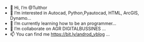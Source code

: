 - 👋 Hi, I’m @Tulthor
- 👀 I’m interested in Autocad, Python,Pyautocad, HTML, ArcGIS, Dynamo...
- 🌱 I’m currently learning how to be an programmer...
- 💞️ I’m collaborate on AGR DIGITALBUSSINES ...
- 📫 You can find me https://bit.ly/androd_vblog ...

<!---
Tulthor/Tulthor is a ✨ special ✨ repository because its `README.md` (this file) appears on your GitHub profile.
You can click the Preview link to take a look at your changes.
--->
